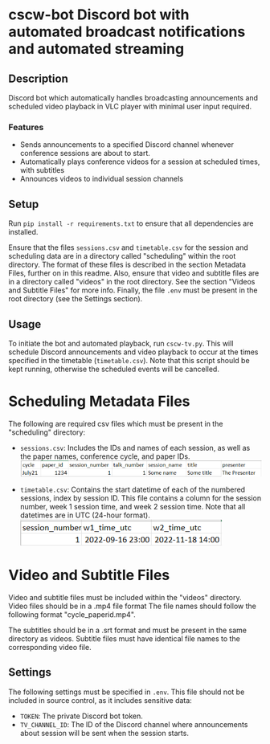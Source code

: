 # cscw-bot Discord bot with automated broadcast notifications and automated streaming

## Description
Discord bot which automatically handles broadcasting announcements and scheduled video playback in VLC player with minimal user input required. 

### Features
- Sends announcements to a specified Discord channel whenever conference sessions are about to start. 
- Automatically plays conference videos for a session at scheduled times, with subtitles
- Announces videos to individual session channels

## Setup
Run `pip install -r requirements.txt` to ensure that all dependencies are installed. 

Ensure that the files `sessions.csv` and `timetable.csv` for the session and scheduling data are in a directory called "scheduling" within the root directory. The format of these files is described in the section Metadata Files, further on in this readme. Also, ensure that video and subtitle files are in a directory called "videos" in the root directory. See the section "Videos and Subtitle Files" for more info. Finally, the file `.env` must be present in the root directory (see the Settings section).


## Usage
To initiate the bot and automated playback, run `cscw-tv.py`. This will schedule Discord announcements and video playback to occur at the times specified in the timetable (`timetable.csv`). Note that this script should be kept running, otherwise the scheduled events will be cancelled. 


# Scheduling Metadata Files
The following are required csv files which must be present in the "scheduling" directory:
- `sessions.csv`: Includes the IDs and names of each session, as well as the paper names, conference cycle, and paper IDs.\
![plot](./docs/sessions.png)

- `timetable.csv`: Contains the start datetime of each of the numbered sessions, index by session ID. This file contains a column for the session number, week 1 session time, and week 2 session time. Note that all datetimes are in UTC (24-hour format).\
![plot](./docs/timetable.png)

# Video and Subtitle Files
Video and subtitle files must be included within the "videos" directory. Video files should be in a .mp4 file format The file names should follow the following format "cycle_paperid.mp4".

 The subtitles should be in a .srt format and must be present in the same directory as videos. Subtitle files must have identical file names to the corresponding video file.


## Settings
The following settings must be specified in `.env`. This file should not be included in source control, as it includes sensitive data:
- `TOKEN`: The private Discord bot token. 
- `TV_CHANNEL_ID`: The ID of the Discord channel where announcements about session will be sent when the session starts.